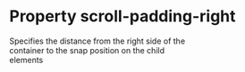 # Property scroll-padding-right

Specifies the distance from the right side of the  
container to the snap position on the child  
elements  
